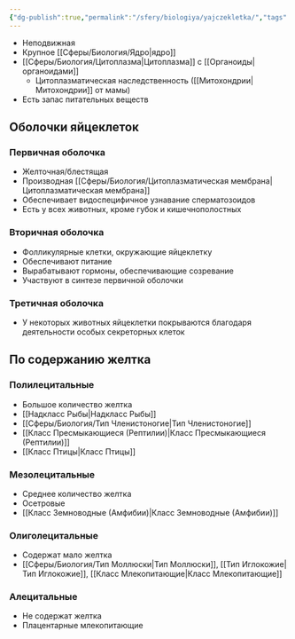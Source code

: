 ```yaml
---
{"dg-publish":true,"permalink":"/sfery/biologiya/yajczekletka/","tags":["Общаябиология"]}
---
```


- Неподвижная
- Крупное [[Сферы/Биология/Ядро\|ядро]]
- [[Сферы/Биология/Цитоплазма\|Цитоплазма]] с [[Органоиды\|органоидами]]
	- Цитоплазматическая наследственность ([[Митохондрии\|Митохондрии]] от мамы)
- Есть запас питательных веществ
## Оболочки яйцеклеток
### Первичная оболочка
- Желточная/блестящая
- Производная [[Сферы/Биология/Цитоплазматическая мембрана\|Цитоплазматическая мембрана]]
- Обеспечивает видоспецифичное узнавание сперматозоидов
- Есть у всех животных, кроме губок и кишечнополостных
### Вторичная оболочка
- Фолликулярные клетки, окружающие яйцеклетку
- Обеспечивают питание
- Вырабатывают гормоны, обеспечивающие созревание
- Участвуют в синтезе первичной оболочки
### Третичная оболочка
- У некоторых животных яйцеклетки покрываются благодаря деятельности особых секреторных клеток
## По содержанию желтка
### Полилецитальные
- Большое количество желтка
- [[Надкласс Рыбы\|Надкласс Рыбы]]
- [[Сферы/Биология/Тип Членистоногие\|Тип Членистоногие]]
- [[Класс Пресмыкающиеся (Рептилии)\|Класс Пресмыкающиеся (Рептилии)]]
- [[Класс Птицы\|Класс Птицы]]
### Мезолецитальные
- Среднее количество желтка
- Осетровые
- [[Класс Земноводные (Амфибии)\|Класс Земноводные (Амфибии)]]
### Олиголецитальные
- Содержат мало желтка
- [[Сферы/Биология/Тип Моллюски\|Тип Моллюски]], [[Тип Иглокожие\|Тип Иглокожие]], [[Класс Млекопитающие\|Класс Млекопитающие]]
### Алецитальные
- Не содержат желтка
- Плацентарные млекопитающие
